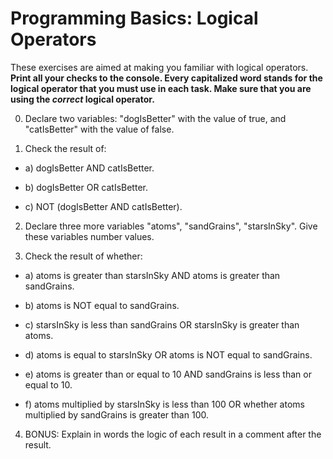 # Programming Basics: Logical Operators

These exercises are aimed at making you familiar with logical operators. **Print all your checks to the console. Every capitalized word stands for the logical operator that you must use in each task. Make sure that you are using the *correct* logical operator.**

0. Declare two variables: "dogIsBetter" with the value of true, and "catIsBetter" with the value of false.

1. Check the result of:

- a) dogIsBetter AND catIsBetter.

- b) dogIsBetter OR catIsBetter.

- c) NOT (dogIsBetter AND catIsBetter).

2. Declare three more variables "atoms", "sandGrains", "starsInSky". Give these variables number values.

3. Check the result of whether:

- a) atoms is greater than starsInSky AND atoms is greater than sandGrains.

- b) atoms is NOT equal to sandGrains.

- c) starsInSky is less than sandGrains OR starsInSky is greater than atoms.

- d) atoms is equal to starsInSky OR atoms is NOT equal to sandGrains.

- e) atoms is greater than or equal to 10 AND sandGrains is less than or equal to 10.

- f) atoms multiplied by starsInSky is less than 100 OR whether atoms multiplied by sandGrains is greater than 100.

4. BONUS: Explain in words the logic of each result in a comment after the result.
